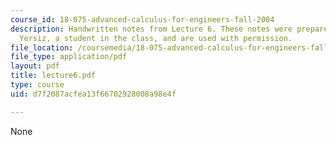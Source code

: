 ```yaml
---
course_id: 18-075-advanced-calculus-for-engineers-fall-2004
description: Handwritten notes from Lecture 6. These notes were prepared by Melike
  Yersiz, a student in the class, and are used with permission.
file_location: /coursemedia/18-075-advanced-calculus-for-engineers-fall-2004/d7f2087acfea13f66702928008a98e4f_lecture6.pdf
file_type: application/pdf
layout: pdf
title: lecture6.pdf
type: course
uid: d7f2087acfea13f66702928008a98e4f

---
```

None